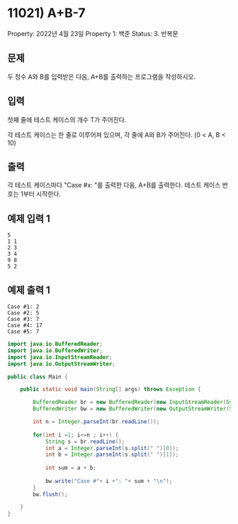 # 11021) A+B-7

Property: 2022년 4월 23일
Property 1: 백준
Status: 3. 반복문

## 문제

두 정수 A와 B를 입력받은 다음, A+B를 출력하는 프로그램을 작성하시오.

## 입력

첫째 줄에 테스트 케이스의 개수 T가 주어진다.

각 테스트 케이스는 한 줄로 이루어져 있으며, 각 줄에 A와 B가 주어진다. (0 < A, B < 10)

## 출력

각 테스트 케이스마다 "Case #x: "를 출력한 다음, A+B를 출력한다. 테스트 케이스 번호는 1부터 시작한다.

## 예제 입력 1

```
5
1 1
2 3
3 4
9 8
5 2

```

## 예제 출력 1

```
Case #1: 2
Case #2: 5
Case #3: 7
Case #4: 17
Case #5: 7
```

```java
import java.io.BufferedReader;
import java.io.BufferedWriter;
import java.io.InputStreamReader;
import java.io.OutputStreamWriter;

public class Main {

	public static void main(String[] args) throws Exception {

		BufferedReader br = new BufferedReader(new InputStreamReader(System.in));
		BufferedWriter bw = new BufferedWriter(new OutputStreamWriter(System.out));

		int n = Integer.parseInt(br.readLine()); 
		
		for(int i =1; i<=n ; i++) {
			String s = br.readLine();
			int a = Integer.parseInt(s.split(" ")[0]);
			int b = Integer.parseInt(s.split(" ")[1]);
			
			int sum = a + b;
			
			bw.write("Case #"+ i +": "+ sum + "\n");
		}
		bw.flush();
		
	}
}
```